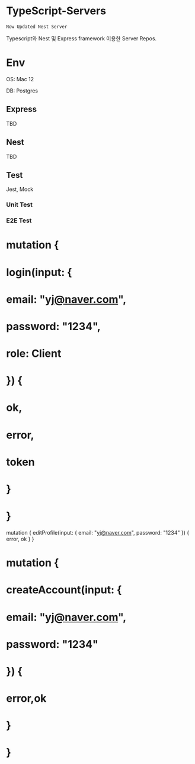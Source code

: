 # TypeScript-Servers

```red
Now Updated Nest Server
```

Typescript와 Nest 및 Express framework 이용한 Server Repos.

# Env

OS: Mac 12

DB: Postgres

## Express

TBD

## Nest

TBD

## Test

Jest, Mock

### Unit Test

### E2E Test














# mutation {
# 	login(input: {
#     email: "yj@naver.com",
#     password: "1234",
#     role: Client
#   }) {
#     ok,
#     error,
#     token
#   }
# }

mutation {
  editProfile(input: {
    email: "yj@naver.com",
    password: "1234"
  }) {
    error, ok
  }
}

# mutation {
#   createAccount(input: {
#     email: "yj@naver.com",
#     password: "1234"
#   }) {
#     error,ok
#   }
# }
